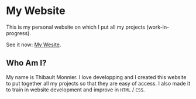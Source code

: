 # My Website

This is my personal website on which I put all my projects (work-in-progress).

See it now: [My Wesite](https://thibault-website.netlify.app).

## Who Am I?

My name is Thibault Monnier. I love developping and I created this website to put together all my projects so that they are easy of access. I also made it to train in website development and improve in `HTML` / `CSS`.

